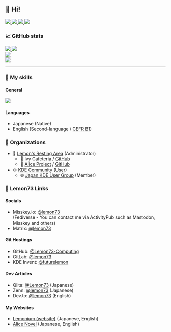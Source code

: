 ## 👋 Hi!
<a href="https://lemon73-computing.github.io/">
    <img src="https://img.shields.io/badge/WebSite-12100E?logo=html5&color=fe6e95&logoColor=white" />
</a>
<a href="https://github.com/Lemon73-Computing">
    <img src="https://img.shields.io/badge/GitHub-12100E?logo=github&color=282A36&logoColor=white" />
</a>
<a href="https://misskey.io/@lemon73">
    <img src="https://img.shields.io/badge/Misskey-12100E?logo=misskey&color=fe6e95&logoColor=white" />
</a>
<a href="https://www.reddit.com/user/Lemon73-Computing">
    <img src="https://img.shields.io/badge/Reddit-12100E?logo=reddit&color=282A36&logoColor=white" />
</a>

### 📈 GitHub stats
<a href="https://github.com/Lemon73-Computing?tab=repositories">
  <img src="https://github-readme-stats.vercel.app/api?username=Lemon73-Computing&show_icons=true&rank_icon=github&theme=dracula&hide_border=true&count_private=true" />
  <img src="https://github-readme-stats.vercel.app/api/top-langs/?username=Lemon73-Computing&layout=compact&theme=dracula&hide_border=true&count_private=true&hide=html,markdown,css,scss,jupyter%20notebook" /><br />
  <img src="https://github-readme-streak-stats.herokuapp.com?user=Lemon73-Computing&date_format=%5BY.%5Dn.j&theme=dracula&hide_border=true&count_private=true" /><br />
  <img src="https://github-profile-summary-cards.vercel.app/api/cards/profile-details?username=lemon73-computing&theme=dracula&hide_border=true&count_private=true" />
</a>

---
### 💼 My skills
#### General
<a href="https://github.com/Lemon73-Computing?tab=repositories">
  <img src="https://skillicons.dev/icons?i=bash,blender,bootstrap,cs,css,debian,devto,discord,docker,dotnet,firebase,git,github,githubactions,gitlab,gmail,godot,html,js,linux,md,mastodon,materialui,misskey,nix,npm,py,react,svg,ts,ubuntu,unity,vim,visualstudio,vite,vscode,wasm,windows&perline=10" />
</a>

#### Languages
- Japanese (Native)
- English (Second-language / [CEFR B1](./qualifications/cefr.md))

<!--
#### Certifications
- [Mathematics Grade 3](./qualifications/math.md) certificated by Japanese foundation (The Mathematics Certification Institute of Japan). (2020)
-->

### 🏢 Organizations
- 🍋 [Lemon's Resting Area](https://lemon73-computing.github.io) (Administrator)
  - 🌿 Ivy Cafeteria / [GitHub](https://github.com/IvyCafe)
  - 📕 [Alice Project](https://alicenovel.web.app) / [GitHub](https://github.com/AliceNovel)
- ⚙️ [KDE Community](https://kde.org) ([User](https://identity.kde.org/index.php?r=people/view&uid=futurelemon))
  - 🌐 [Japan KDE User Group](https://jp.kde.org) (Member)

### 🔗 Lemon73 Links
#### Socials
- Misskey.io: [@lemon73](https://misskey.io/@lemon73)  
(Fediverse - You can contact me via ActivityPub such as Mastodon, Misskey and others)
- Matrix: [@lemon73](https://matrix.to/#/@lemon73:matrix.org)

#### Git Hostings
- GitHub: [@Lemon73-Computing](https://github.com/Lemon73-Computing)
- GitLab: [@lemon73](https://gitlab.com/lemon73)
- KDE Invent: [@futurelemon](https://invent.kde.org/futurelemon)

#### Dev Articles
- Qiita: [@Lemon73](https://qiita.com/Lemon73) (Japanese)
- Zenn: [@lemon73](https://zenn.dev/lemon73) (Japanese)
- Dev.to: [@lemon73](https://dev.to/lemon73) (English)

#### My Websites
- [Lemonium (website)](https://lemon73-computing.github.io) (Japanese, English)
- [Alice Novel](https://alicenovel.web.app) (Japanese, English)
<!--
- ~~[LEC website](https://lemon73.gitlab.io)~~ (Japanese)
-->
